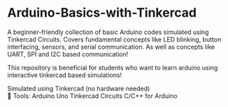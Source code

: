 # Arduino-Basics-with-Tinkercad
A beginner-friendly collection of basic Arduino codes simulated using Tinkercad Circuits.
Covers fundamental concepts like LED blinking, button interfacing, sensors, and serial communication.
As well as concepts like UART, SPI and I2C based communication!

This repository is beneficial for students who want to learn arduino using interactive tinkercad based simulations!

Simulated using Tinkercad (no hardware needed)  
🧰 Tools: Arduino Uno  Tinkercad Circuits  C/C++ for Arduino

